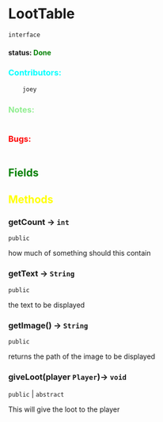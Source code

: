 # LootTable
`interface`

#### status: <span style="color:green;">Done</span>
### <span style="color:cyan;">Contributors:</span>
<!--put your names here between the ``` if you worked on it, and put what you did-->
```diff
    joey
```
### <span style="color:lightgreen;">Notes:</span>
```diff

```
### <span style="color:red;">Bugs:</span>
```diff
```
## <span style="color:green;">Fields</span>

## <span style="color:yellow;">Methods</span>

### getCount -> `int`
`public`

how much of something should this contain

### getText -> `String`
`public`

the text to be displayed

### getImage() -> `String`
`public`

returns the path of the image to be displayed

### giveLoot(player `Player`)-> `void`
`public` | `abstract`

This will give the loot to the player
